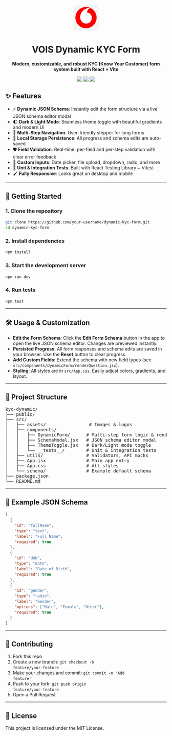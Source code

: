 <div align="center">
  <img src="./src/assets/vodafone-logo.png" alt="Vodafone Logo" width="80" />
  <h1>VOIS Dynamic KYC Form</h1>
  <p><b>Modern, customizable, and robust KYC (Know Your Customer) form system built with React + Vite</b></p>
  <img src="https://img.shields.io/badge/React-18+-61dafb?logo=react" />
  <img src="https://img.shields.io/badge/Vite-4+-646cff?logo=vite" />
  <img src="https://img.shields.io/badge/License-MIT-green" />
</div>


## ✨ Features

- ⚡ **Dynamic JSON Schema**: Instantly edit the form structure via a live JSON schema editor modal
- 🌓 **Dark & Light Mode**: Seamless theme toggle with beautiful gradients and modern UI
- 📝 **Multi-Step Navigation**: User-friendly stepper for long forms
- 💾 **Local Storage Persistence**: All progress and schema edits are auto-saved
- 🛡️ **Field Validation**: Real-time, per-field and per-step validation with clear error feedback
- 📅 **Custom Inputs**: Date picker, file upload, dropdown, radio, and more
- 🧪 **Unit & Integration Tests**: Built with React Testing Library + Vitest
- 🖌️ **Fully Responsive**: Looks great on desktop and mobile

---

## 🚀 Getting Started

### 1. Clone the repository

```bash
git clone https://github.com/your-username/dynamic-kyc-form.git
cd dynamic-kyc-form
```

### 2. Install dependencies

```bash
npm install
```

### 3. Start the development server

```bash
npm run dev
```

### 4. Run tests

```bash
npm test
```

---

## 🛠️ Usage & Customization

- **Edit the Form Schema**: Click the <b>Edit Form Schema</b> button in the app to open the live JSON schema editor. Changes are previewed instantly.
- **Persisted Progress**: All form responses and schema edits are saved in your browser. Use the <b>Reset</b> button to clear progress.
- **Add Custom Fields**: Extend the schema with new field types (see <code>src/components/DynamicForm/renderQuestion.jsx</code>).
- **Styling**: All styles are in <code>src/App.css</code>. Easily adjust colors, gradients, and layout.

---

## 📁 Project Structure

<pre>
kyc-dynamic/
├── public/
├── src/
│   ├── assets/                # Images & logos
│   ├── components/
│   │   ├── DynamicForm/      # Multi-step form logic & rendering
│   │   ├── SchemaModal.jsx   # JSON schema editor modal
│   │   ├── ThemeToggle.jsx   # Dark/Light mode toggle
│   │   └── __tests__/        # Unit & integration tests
│   ├── utils/                # Validators, API mocks
│   ├── App.jsx               # Main app entry
│   ├── App.css               # All styles
│   └── schema/               # Example default schema
├── package.json
└── README.md
</pre>

---

## 🧩 Example JSON Schema

```json
[
  {
    "id": "fullName",
    "type": "text",
    "label": "Full Name",
    "required": true
  },
  {
    "id": "dob",
    "type": "date",
    "label": "Date of Birth",
    "required": true
  },
  {
    "id": "gender",
    "type": "radio",
    "label": "Gender",
    "options": ["Male", "Female", "Other"],
    "required": true
  }
]
```

---

## 🤝 Contributing

1. Fork this repo
2. Create a new branch: <code>git checkout -b feature/your-feature</code>
3. Make your changes and commit: <code>git commit -m 'Add feature'</code>
4. Push to your fork: <code>git push origin feature/your-feature</code>
5. Open a Pull Request

---

## 📄 License

This project is licensed under the MIT License.
